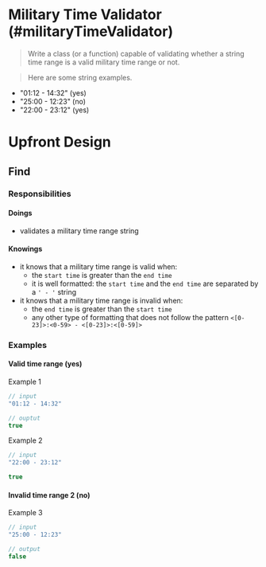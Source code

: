 # Military Time Validator (#militaryTimeValidator)

> Write a class (or a function) capable of validating whether a string time range is a valid military time range or not.

> Here are some string examples.

- "01:12 - 14:32" (yes)
- "25:00 - 12:23" (no)
- "22:00 - 23:12" (yes)

# Upfront Design 
## Find 
### Responsibilities 
#### Doings 
- validates a military time range string
#### Knowings 
- it knows that a military time range is valid when: 
  - the `start time` is greater than the `end time`
  - it is well formatted: the `start time` and the `end time` are separated by a `' - '` string
- it knows that a military time range is invalid when: 
  - the `end time` is greater than the `start time`
  - any other type of formatting that does not follow the pattern `<[0-23]>:<0-59> - <[0-23]>:<[0-59]>`
### Examples 
#### Valid time range (yes)
Example 1
```js
// input 
"01:12 - 14:32"
```

```js
// ouptut 
true 
```

Example 2
```js
// input 
"22:00 - 23:12"
```
```js
true
```

#### Invalid time range 2 (no)
Example 3
```js
// input 
"25:00 - 12:23"
```

```js
// output
false 
```

